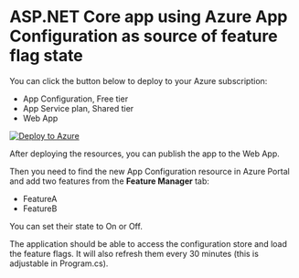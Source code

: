 # ASP.NET Core app using Azure App Configuration as source of feature flag state

You can click the button below to deploy to your Azure subscription:

- App Configuration, Free tier
- App Service plan, Shared tier
- Web App

[![Deploy to Azure](https://aka.ms/deploytoazurebutton)](https://portal.azure.com/#create/Microsoft.Template/uri/https%3A%2F%2Fraw.githubusercontent.com%2Fjuunas11%2FJoonasw.AzureAppConfigurationFeatureFlags%2Fmaster%2FARM%2Fazuredeploy.json)

After deploying the resources, you can publish the app to the Web App.

Then you need to find the new App Configuration resource in Azure Portal and add two features from the **Feature Manager** tab:

- FeatureA
- FeatureB

You can set their state to On or Off.

The application should be able to access the configuration store and load the feature flags.
It will also refresh them every 30 minutes (this is adjustable in Program.cs).